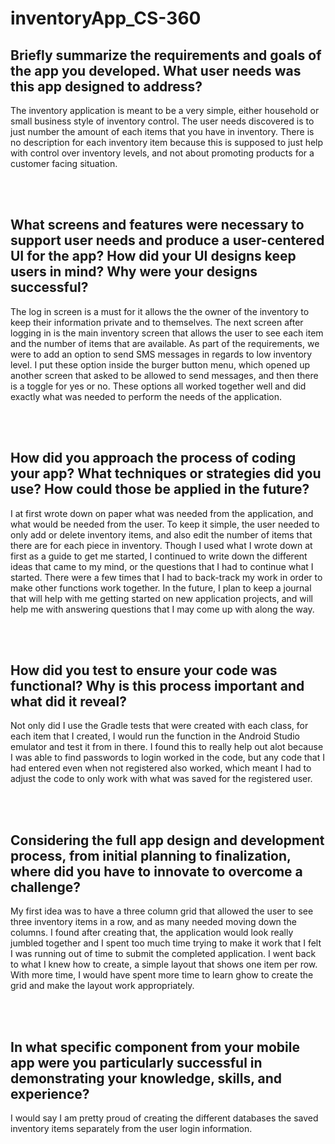 # inventoryApp_CS-360

<h2>Briefly summarize the requirements and goals of the app you developed. What user needs was this app designed to address?</h2>
<p>The inventory application is meant to be a very simple, either household or small business style of inventory control. The user needs discovered is to just number the amount of each items that you have in inventory. There is no description for each inventory item because this is supposed to just help with control over inventory levels, and not about promoting products for a customer facing situation.</p>
<br>
<br>
<h2>What screens and features were necessary to support user needs and produce a user-centered UI for the app? How did your UI designs keep users in mind? Why were your designs successful?</h2>
<p>The log in screen is a must for it allows the the owner of the inventory to keep their information private and to themselves. The next screen after logging in is the main inventory screen that allows the user to see each item and the number of items that are available. As part of the requirements, we were to add an option to send SMS messages in regards to low inventory level. I put these option inside the burger button menu, which opened up another screen that asked to be allowed to send messages, and then there is a toggle for yes or no. These options all worked together well and did exactly what was needed to perform the needs of the application.</p>
<br>
<br>
<h2>How did you approach the process of coding your app? What techniques or strategies did you use? How could those be applied in the future?</h2>
<p>I at first wrote down on paper what was needed from the application, and what would be needed from the user. To keep it simple, the user needed to only add or delete inventory items, and also edit the number of items that there are for each piece in inventory. Though I used what I wrote down at first as a guide to get me started, I continued to write down the different ideas that came to my mind, or the questions that I had to continue what I started. There were a few times that I had to back-track my work in order to make other functions work together. In the future, I plan to keep a journal that will help with me getting started on new application projects, and will help me with answering questions that I may come up with along the way.</p>
<br>
<br>
<h2>How did you test to ensure your code was functional? Why is this process important and what did it reveal?</h2>
<p>Not only did I use the Gradle tests that were created with each class, for each item that I created, I would run the function in the Android Studio emulator and test it from in there. I found this to really help out alot because I was able to find passwords to login worked in the code, but any code that I had entered even when not registered also worked, which meant I had to adjust the code to only work with what was saved for the registered user.</p>
<br>
<br>
<h2>Considering the full app design and development process, from initial planning to finalization, where did you have to innovate to overcome a challenge?</h2>
<p>My first idea was to have a three column grid that allowed the user to see three inventory items in a row, and as many needed moving down the columns. I found after creating that, the application would look really jumbled together and I spent too much time trying to make it work that I felt I was running out of time to submit the completed application. I went back to what I knew how to create, a simple layout that shows one item per row. With more time, I would have spent more time to learn ghow to create the grid and make the layout work appropriately.</p>
<br>
<br>
<h2>In what specific component from your mobile app were you particularly successful in demonstrating your knowledge, skills, and experience?</h2>
<p>I would say I am pretty proud of creating the different databases the saved inventory items separately from the user login information.</p>

